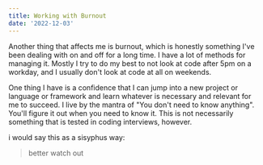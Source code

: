 ```yaml
---
title: Working with Burnout
date: '2022-12-03'
---
```


Another thing that affects me is burnout, which is honestly something I've been dealing with on and off for a long time. I have a lot of methods for managing it. Mostly I try to do my best to not look at code after 5pm on a workday, and I usually don't look at code at all on weekends.

One thing I have is a confidence that I can jump into a new project or language or framework and learn whatever is necessary and relevant for me to succeed. I live by the mantra of "You don't need to know anything". You'll figure it out when you need to know it. This is not necessarily something that is tested in coding interviews, however.

i would say this as a sisyphus way:
> better watch out